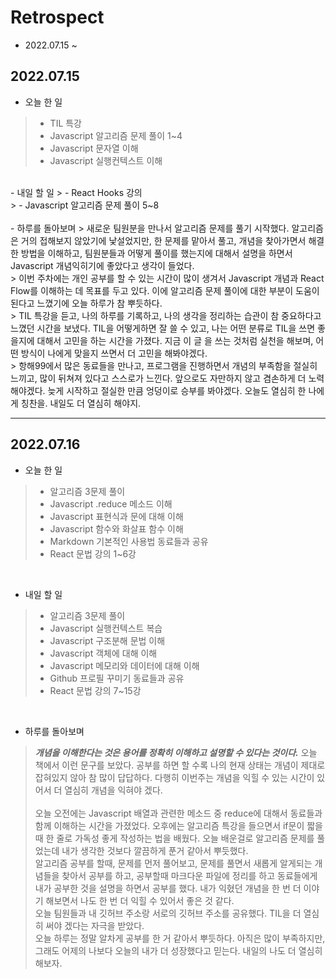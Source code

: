 # Retrospect 
- 2022.07.15 ~

## 2022.07.15
- 오늘 한 일
> - TIL 특강<br />
> - Javascript 알고리즘 문제 풀이 1~4<br />
> - Javascript 문자열 이해<br />
> - Javascript 실행컨텍스트 이해<br />
<br />
- 내일 할 일
> - React Hooks 강의<br />
> - Javascript 알고리즘 문제 풀이 5~8<br />
<br />
- 하루를 돌아보며
> 새로운 팀원분을 만나서 알고리즘 문제를 풀기 시작했다. 알고리즘은 거의 접해보지 않았기에 낯설었지만, 한 문제를 맡아서 풀고, 개념을 찾아가면서 해결한 방법을 이해하고, 팀원분들과 어떻게 풀이를 했는지에 대해서 설명을 하면서 Javascript 개념익히기에 좋았다고 생각이 들었다. <br />
> 이번 주차에는 개인 공부를 할 수 있는 시간이 많이 생겨서 Javascript 개념과 React Flow를 이해하는 데 목표를 두고 있다. 이에 알고리즘 문제 풀이에 대한 부분이 도움이 된다고 느꼈기에 오늘 하루가 참 뿌듯하다. <br />
> TIL 특강을 듣고, 나의 하루를 기록하고, 나의 생각을 정리하는 습관이 참 중요하다고 느꼈던 시간을 보냈다. TIL을 어떻게하면 잘 쓸 수 있고, 나는 어떤 분류로 TIL을 쓰면 좋을지에 대해서 고민을 하는 시간을 가졌다. 지금 이 글 을 쓰는 것처럼 실천을 해보며, 어떤 방식이 나에게 맞을지 쓰면서 더 고민을 해봐야겠다. <br />
> 항해99에서 많은 동료들을 만나고, 프로그램을 진행하면서 개념의 부족함을 절실히 느끼고, 많이 뒤쳐져 있다고 스스로가 느낀다. 앞으로도 자만하지 않고 겸손하게 더 노력해야겠다. 늦게 시작하고 절실한 만큼 엉덩이로 승부를 봐야겠다. 오늘도 열심히 한 나에게 칭찬을. 내일도 더 열심히 해야지. <br />

-----

## 2022.07.16
- 오늘 한 일
> - 알고리즘 3문제 풀이 <br />
> - Javascript .reduce 메소드 이해 <br />
> - Javascript 표현식과 문에 대해 이해 <br />
> - Javascript 함수와 화살표 함수 이해 <br />
> - Markdown 기본적인 사용법 동료들과 공유 <br />
> - React 문법 강의 1~6강 <br />
<br />

- 내일 할 일
> - 알고리즘 3문제 풀이 <br />
> - Javascript 실행컨텍스트 복습 <br />
> - Javascript 구조분해 문법 이해 <br />
> - Javascript 객체에 대해 이해 <br />
> - Javascript 메모리와 데이터에 대해 이해<br />
> - Github 프로필 꾸미기 동료들과 공유 <br />
> - React 문법 강의 7~15강 <br />
<br />

- 하루를 돌아보며
> **_개념을 이해한다는 것은 용어를 정확히 이해하고 설명할 수 있다는 것이다._**  오늘 책에서 이런 문구를 보았다. 공부를 하면 할 수록 나의 현재 상태는 개념이 제대로 잡혀있지 않아 참 많이 답답하다. 다행히 이번주는 개념을 익힐 수 있는 시간이 있어서 더 열심히 개념을 익혀야 겠다. <br /><br />
> 오늘 오전에는 Javascript 배열과 관련한 메소드 중 reduce에 대해서 동료들과 함께 이해하는 시간을 가졌었다. 오후에는 알고리즘 특강을 들으면서 if문이 짧을 때 한 줄로 가독성 좋게 작성하는 법을 배웠다. 오늘 배운걸로 알고리즘 문제를 풀었는데 내가 생각한 것보다 깔끔하게 푼거 같아서 뿌듯했다.<br />
> 알고리즘 공부를 할때, 문제를 먼저 풀어보고, 문제를 풀면서 새롭게 알게되는 개념들을 찾아서 공부를 하고, 공부할때 마크다운 파일에 정리를 하고 동료들에게 내가 공부한 것을 설명을 하면서 공부를 했다. 내가 익혔던 개념을 한 번 더 이야기 해보면서 나도 한 번 더 익힐 수 있어서 좋은 것 같다. <br />
> 오늘 팀원들과 내 깃허브 주소랑 서로의 깃허브 주소를 공유했다. TIL을 더 열심히 써야 겠다는 자극을 받았다. <br />
> 오늘 하루는 정말 알차게 공부를 한 거 같아서 뿌듯하다. 아직은 많이 부족하지만, 그래도 어제의 나보다 오늘의 내가 더 성장했다고 믿는다. 내일의 나도 더 열심히 해보자.
